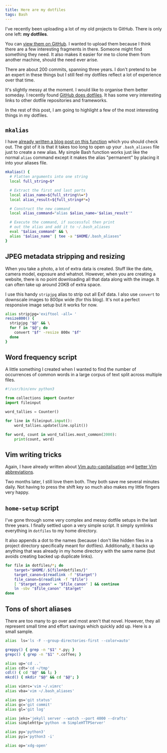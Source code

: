 ```yaml
---
title: Here are my dotfiles
tags: Bash
---
```


I've recently been uploading a lot of my old projects to GitHub. There is only one left: **my dotfiles**.


You can [view them on GitHub](https://github.com/davidxmoody/dotfiles). I wanted to upload them because I think there are a few interesting fragments in there. Someone might find something they need. It also makes it easier for me to clone them from another machine, should the need ever arise. 

There are about 200 commits, spanning three years. I don't pretend to be an expert in these things but I still feel my dotfiles reflect a lot of experience over that time.

It's slightly messy at the moment. I would like to organise them better someday. I recently found [GitHub does dotfiles](http://dotfiles.github.io/). It has some very interesting links to other dotfile repositories and frameworks. 

In the rest of this post, I am going to highlight a few of the most interesting things in my dotfiles.

## `mkalias`

I have [already written a blog post on this function](/permanent-bash-aliases/) which you should check out. The gist of it is that it takes too long to open up your `.bash_aliases` file just to create a new alias. My simple Bash function works just like the normal `alias` command except it makes the alias "permanent" by placing it into your aliases file. 

```bash
mkalias() {
  # Flatten arguments into one string
  local full_string=$*

  # Extract the first and last parts
  local alias_name=${full_string%%=*}
  local alias_result=${full_string#*=}

  # Construct the new command
  local alias_command="alias $alias_name='$alias_result'"

  # Execute the command, if successful then print 
  # out the alias and add it to ~/.bash_aliases
  eval "$alias_command" && \
  alias "$alias_name" | tee -a "$HOME/.bash_aliases"
}
```

## JPEG metadata stripping and resizing

When you take a photo, a lot of extra data is created. Stuff like the date, camera model, exposure and whatnot. However, when you are creating a website, there is no point downloading all that data along with the image. It can often take up around 20KB of extra space. 

I use this handy `stripjpg` alias to strip out all Exif data. I also use `convert` to downscale images to 800px wide (for this blog). It's not a perfect responsive image setup but it works for now. 

```bash
alias stripjpg='exiftool -all= '
resize800() {
  stripjpg "$@" && \
  for f in "$@"; do
    convert "$f" -resize 800x "$f"
  done
}
```

## Word frequency script

A little something I created when I wanted to find the number of occurrences of common words in a large corpus of text split across multiple files. 

```python
#!/usr/bin/env python3

from collections import Counter
import fileinput

word_tallies = Counter()

for line in fileinput.input():
    word_tallies.update(line.split())

for word, count in word_tallies.most_common(2000):
    print(count, word)
```

## Vim writing tricks

Again, I have already written about [Vim auto-capitalisation](/vim-auto-capitalisation/) and [better Vim abbreviations](/better-vim-abbreviations/). 

Two months later, I still love them both. They both save me several minutes daily. Not having to press the shift key so much also makes my little fingers very happy. 

## `home-setup` script

I've gone through some very complex and messy dotfile setups in the last three years. I finally settled upon a very simple script. It simply symlinks everything in `dotfiles` to my home directory. 

It also appends a dot to the names (because I don't like hidden files in a project directory specifically meant for dotfiles). Additionally, it backs up anything that was already in my home directory with the same name (but avoids creating backed up duplicate links).

```bash
for file in dotfiles/*; do
    target="$HOME/.${file#dotfiles/}"
    target_canon=$(readlink -f "$target")
    file_canon=$(readlink -f "$file")
    [ "$target_canon" = "$file_canon" ] && continue
    ln -sbv "$file_canon" "$target"
done
```

## Tons of short aliases

There are too many to go over and most aren't that novel. However, they all represent small time and effort savings which quickly add up. Here is a small sample.

```bash
alias  ls='ls -F --group-directories-first --color=auto'

greppy() { grep -n "$1" *.py; }
grepc() { grep -n "$1" *.coffee; }

alias up='cd ..'
alias cdt='cd ~/tmp'
cdl() { cd "$@" && l; }
mkcd() { mkdir "$@" && cd "$@"; }

alias vimrc='vim ~/.vimrc'
alias vba='vim ~/.bash_aliases'

alias gs='git status'
alias gc='git commit'
alias gl='git log'

alias jeks='jekyll server --watch --port 4000 --drafts'
alias simplehttp='python -m SimpleHTTPServer'

alias py='python3'
alias pyi='python3 -i'

alias op='xdg-open'
```
